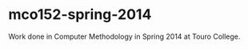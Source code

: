 mco152-spring-2014
==================

Work done in Computer Methodology in Spring 2014 at Touro College.

